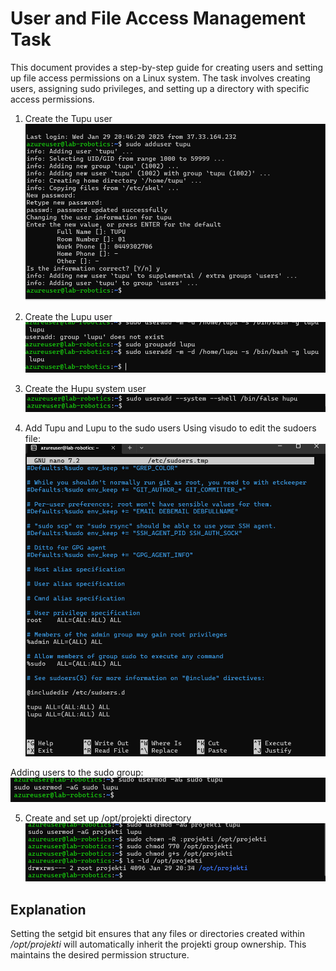 # User and File Access Management Task

This document provides a step-by-step guide for creating users and setting up file access permissions on a Linux system. The task involves creating users, assigning sudo privileges, and setting up a directory with specific access permissions.

1. Create the Tupu user
![alt](Image/img_1.png)

2. Create the Lupu user
![alt](Image/img_2.png)

3. Create the Hupu system user
![alt](Image/img_3.png)

4. Add Tupu and Lupu to the sudo users
Using visudo to edit the sudoers file:
![alt](Image/img_4.png)

Adding users to the sudo group:
![alt](Image/img_5.png)

5. Create and set up /opt/projekti directory
![alt](Image/img_6.png)

## Explanation
Setting the setgid bit ensures that any files or directories created within _/opt/projekti_ will automatically inherit the projekti group ownership. This maintains the desired permission structure.





